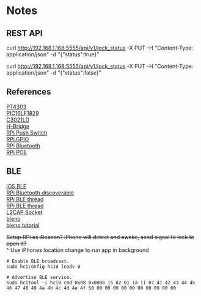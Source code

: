 # Notes

## REST API

curl http://192.168.1.168:5555/api/v1/lock_status -X PUT -H "Content-Type: application/json" -d "{\"status\":true}"

curl http://192.168.1.168:5555/api/v1/lock_status -X PUT -H "Content-Type: application/json" -d "{\"status\":false}"

## References

[PT4303](http://www.dzsc.com/uploadfile/company/307703/201246135150265.pdf)  
[PIC16LF1829](http://ww1.microchip.com/downloads/en/DeviceDoc/41440B.pdf)  
[C3021LD](https://www.diodes.com/assets/Datasheets/ds32152.pdf)  
[H-Bridge](http://www.modularcircuits.com/blog/articles/h-bridge-secrets/h-bridges-the-basics/)  
[RPi Push Switch](http://razzpisampler.oreilly.com/ch07.html)  
[RPi.GPIO](https://sourceforge.net/p/raspberry-gpio-python/wiki/BasicUsage/)  
[RPi Bluetooth](https://www.raspberrypi.org/forums/viewtopic.php?p=947185#p947185)  
[RPi POE](https://raspberrypi.stackexchange.com/questions/715/how-do-i-modify-my-raspberry-pi-to-be-powered-over-poe)  

## BLE

[iOS BLE](https://developer.apple.com/library/content/documentation/NetworkingInternetWeb/Conceptual/CoreBluetooth_concepts/PerformingCommonCentralRoleTasks/PerformingCommonCentralRoleTasks.html#//apple_ref/doc/uid/TP40013257-CH3-SW1)  
[RPi Bluetooth discoverable](https://stackoverflow.com/questions/37927606/how-do-i-make-raspberry-pi-3-discoverable-for-ios-and-corebluetooth)  
[RPi BLE thread](https://www.raspberrypi.org/forums/viewtopic.php?t=78838)  
[RPi BLE thread](https://www.raspberrypi.org/forums/viewtopic.php?p=521067#p521067)  
[L2CAP Socket](https://stackoverflow.com/questions/20682294/bluez-advertise-service-gatt-server-example)  
[bleno](https://github.com/sandeepmistry/bleno/blob/master/examples/echo/characteristic.js)  
[bleno tutorial](http://www.raspberry-pi-geek.com/Archive/2014/08/Getting-BLE-to-behave-on-the-Pi/(offset)/2)  

~~Setup RPi as iBeacon? iPhone will detect and awake, send signal to lock to open it?~~  
^ Use iPhones location change to run app in background

```
# Enable BLE broadcast.
sudo hciconfig hci0 leadv 0

# Advertise BLE service.
sudo hcitool -i hci0 cmd 0x08 0x0008 15 02 01 1a 11 07 41 42 43 44 45 46 47 48 49 4a 4b 4c 4d 4e 4f 50 00 00 00 00 00 00 00 00 00 00
```
